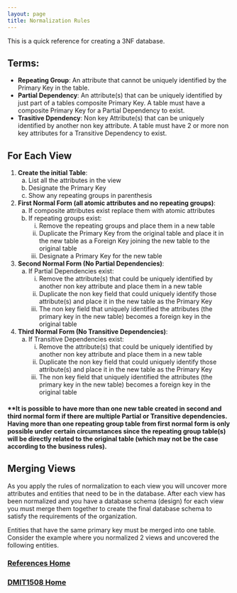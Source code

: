 ```yaml
---
layout: page
title: Normalization Rules
---
```

This is a quick reference for creating a 3NF database.

## Terms:
* **Repeating Group**: An attribute that cannot be uniquely identified by the Primary Key in the table.
* **Partial Dependency**: An attribute(s) that can be uniquely identified by just part of a tables composite Primary Key. A table must have a composite Primary Key for a Partial Dependency to exist.
* **Trasitive Dpendency**: Non key Attribute(s) that can be uniquely identified by another non key attribute. A table must have 2 or more non key attributes for a Transitive Dependency to exist.

## For Each View
1. **Create the initial Table**:<br>
    <ol type="a">
        <li>List all the attributes in the view</li>
        <li>Designate the Primary Key</li>
        <li>Show any repeating groups in parenthesis</li>
    </ol>
2.	**First Normal Form (all atomic attributes and no repeating groups)**:<br>
    <ol type="a">
        <li>If composite attributes exist replace them with atomic attributes</li>
        <li>If repeating groups exist:<br>
            <ol type="i">
                <li>Remove the repeating groups and place them in a new table</li>
                <li>Duplicate the Primary Key from the original table and place it in the new table as a Foreign Key joining the new table to the original table</li>
                <li>Designate a Primary Key for the new table</li>
            </ol>
        </li>
    </ol>
3.	**Second Normal Form (No Partial Dependencies)**:<br>
    <ol type="a">
        <li>If Partial Dependencies exist:<br>
            <ol type="i">
                <li>Remove the attribute(s) that could be uniquely identified by another non key attribute and place them in a new table</li>
                <li>Duplicate the non key field that could uniquely identify those attribute(s) and place it in the new table as the Primary Key</li>
                <li>The non key field that uniquely identified the attributes (the primary key in the new table) becomes a foreign key in the original table</li>
            </ol>
        </li>
    </ol>
4.	**Third Normal Form (No Transitive Dependencies)**:<br>
    <ol type="a">
        <li>If Transitive Dependencies exist:<br>
            <ol type="i">
                <li>Remove the attribute(s) that could be uniquely identified by another non key attribute and place them in a new table</li>
                <li>Duplicate the non key field that could uniquely identify those attribute(s) and place it in the new table as the Primary Key</li>
                <li>The non key field that uniquely identified the attributes (the primary key in the new table) becomes a foreign key in the original table</li>
            </ol>
        </li>
    </ol>

#### **It is possible to have more than one new table created in second and third normal form if there are multiple Partial or Transitive dependencies. Having more than one repeating group table from first normal form is only possible under certain circumstances since the repeating group table(s) will be directly related to the original table (which may not be the case according to the business rules).

## Merging Views
As you apply the rules of normalization to each view you will uncover more attributes and entities that need to be in the database. After each view has been normalized and you have a database schema (design) for each view you must merge them together to create the final database schema to satisfy the requirements of the organization.

Entities that have the same primary key must be merged into one table. Consider the example where you normalized 2 views and uncovered the following entities.

### [References Home](references.md)
### [DMIT1508 Home](../)